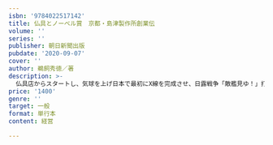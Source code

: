 ```yaml
---
isbn: '9784022517142'
title: 仏具とノーベル賞　京都・島津製作所創業伝
volume: ''
series: ''
publisher: 朝日新聞出版
pubdate: '2020-09-07'
cover: ''
author: 鵜飼秀徳／著
description: >-
  仏具店からスタートし、気球を上げ日本で最初にX線を完成させ、日露戦争「敵艦見ゆ！」打電の蓄電池を作った。「科学立都」を目指し京都で理科教育器機や人体模型、マネキンなどから医療器機メーカーとしてノーベル賞企業となった島津製作所。創業者・日本のエジソン物語。
price: '1400'
genre: ''
target: 一般
format: 単行本
content: 経営

---
```


